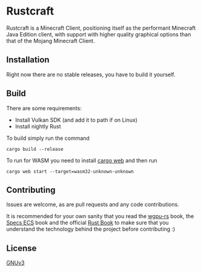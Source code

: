# Rustcraft

Rustcraft is a Minecraft Client, positioning itself as the performant Minecraft Java Edition client, with support with higher quality graphical options than that of the Mojang Minecraft Client.

## Installation

Right now there are no stable releases, you have to build it yourself.

## Build
There are some requirements:

- Install Vulkan SDK (and add it to path if on Linux)
- Install nightly Rust

To build simply run the command

`cargo build --release`

To run for WASM you need to install [cargo web](https://github.com/koute/cargo-web) and then run

`cargo web start --target=wasm32-unknown-unknown`

## Contributing
Issues are welcome, as are pull requests and any code contributions.

It is recommended for your own sanity that you read the [wgpu-rs](https://sotrh.github.io/learn-wgpu/) book, the [Specs ECS](https://specs.amethyst.rs/) book and the official [Rust Book](https://doc.rust-lang.org/stable/book/) to make sure that you understand the technology behind the project before contributing :) 

## License
[GNUv3](https://www.gnu.org/licenses/gpl-3.0.en.html)